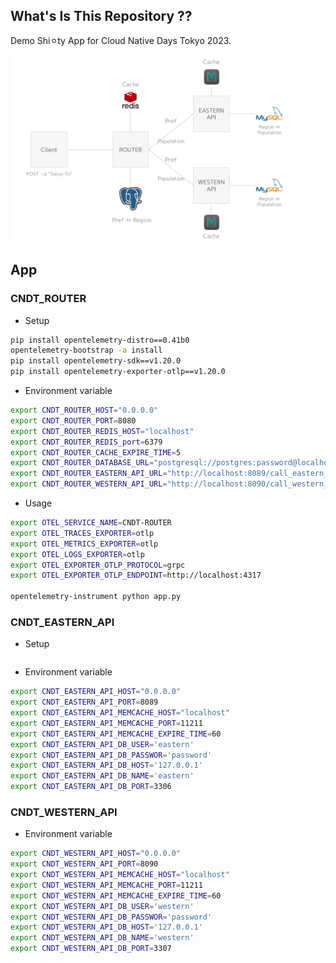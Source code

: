 ## What's Is This Repository ??
Demo Shi⚪︎ty App for Cloud Native Days Tokyo 2023.

<img src="img/demo-app.png" width=auto height="300">

## App

### CNDT_ROUTER
- Setup
```sh
pip install opentelemetry-distro==0.41b0
opentelemetry-bootstrap -a install
pip install opentelemetry-sdk==v1.20.0
pip install opentelemetry-exporter-otlp==v1.20.0
```

- Environment variable
```sh
export CNDT_ROUTER_HOST="0.0.0.0"
export CNDT_ROUTER_PORT=8080
export CNDT_ROUTER_REDIS_HOST="localhost"
export CNDT_ROUTER_REDIS_port=6379
export CNDT_ROUTER_CACHE_EXPIRE_TIME=5
export CNDT_ROUTER_DATABASE_URL="postgresql://postgres:password@localhost/postgres"
export CNDT_ROUTER_EASTERN_API_URL="http://localhost:8089/call_eastern_api"
export CNDT_ROUTER_WESTERN_API_URL="http://localhost:8090/call_western_api"
```

- Usage
```sh
export OTEL_SERVICE_NAME=CNDT-ROUTER
export OTEL_TRACES_EXPORTER=otlp
export OTEL_METRICS_EXPORTER=otlp
export OTEL_LOGS_EXPORTER=otlp
export OTEL_EXPORTER_OTLP_PROTOCOL=grpc
export OTEL_EXPORTER_OTLP_ENDPOINT=http://localhost:4317

opentelemetry-instrument python app.py
```

### CNDT_EASTERN_API
- Setup
```sh

```

- Environment variable
```sh
export CNDT_EASTERN_API_HOST="0.0.0.0"
export CNDT_EASTERN_API_PORT=8089
export CNDT_EASTERN_API_MEMCACHE_HOST="localhost"
export CNDT_EASTERN_API_MEMCACHE_PORT=11211
export CNDT_EASTERN_API_MEMCACHE_EXPIRE_TIME=60
export CNDT_EASTERN_API_DB_USER='eastern'
export CNDT_EASTERN_API_DB_PASSWOR='password'
export CNDT_EASTERN_API_DB_HOST='127.0.0.1'
export CNDT_EASTERN_API_DB_NAME='eastern'
export CNDT_EASTERN_API_DB_PORT=3306
```

### CNDT_WESTERN_API

- Environment variable
```sh
export CNDT_WESTERN_API_HOST="0.0.0.0"
export CNDT_WESTERN_API_PORT=8090
export CNDT_WESTERN_API_MEMCACHE_HOST="localhost"
export CNDT_WESTERN_API_MEMCACHE_PORT=11211
export CNDT_WESTERN_API_MEMCACHE_EXPIRE_TIME=60
export CNDT_WESTERN_API_DB_USER='western'
export CNDT_WESTERN_API_DB_PASSWOR='password'
export CNDT_WESTERN_API_DB_HOST='127.0.0.1'
export CNDT_WESTERN_API_DB_NAME='western'
export CNDT_WESTERN_API_DB_PORT=3307
```